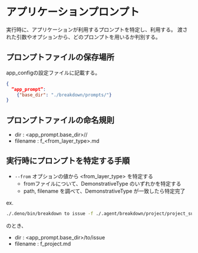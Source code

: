 # アプリケーションプロンプト
実行時に、アプリケーションが利用するプロンプトを特定し、利用する。
渡された引数やオプションから、どのプロンプトを用いるか判別する。

## プロンプトファイルの保存場所
app_configの設定ファイルに記載する。
```json
{
  ”app_prompt”:
    {"base_dir": "./breakdown/prompts/"}
}
```

## プロンプトファイルの命名規則
- dir : <app_prompt.base_dir>/<DemonstrativeType>/<LayerType>
- filename : f_<from_layer_type>.md

## 実行時にプロンプトを特定する手順
* `--from` オプションの値から <from_layer_type> を特定する
  * fromファイルについて、DemonstrativeType のいずれかを特定する
  * path, filename を調べて、DemonstrativeType が一致したら特定完了

ex.
```bash
./.deno/bin/breakdown to issue -f ./.agent/breakdown/project/project_summary.md -o 
```
のとき、
- dir : <app_prompt.base_dir>/to/issue
- filename : f_project.md

